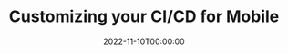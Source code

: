 ---
title: Customizing your CI/CD for Mobile
date: 2022-11-10T00:00:00
type: Talk
description: Traditional CI/CD doesn’t even begin to cover the specific needs of mobile deployments, but building new tooling from scratch or ripping out existing setups can be a daunting, expensive endeavor. In this talk, we’ll cover the specifics of Mobile CI/CD and how you can build a continuous delivery process that supports the full range of mobile use cases and lives alongside your existing infrastructure. We’ll also discuss where traditional CI/CD falls short and best practices for reliably building, testing, and releasing high quality mobile apps.
link: https://www.mobiledevops.io/summit/agenda/session/1023764
embed: 
video: 
slides: 
tags: ['devops', 'mobile']
org: Mobile DevOps Summit
---